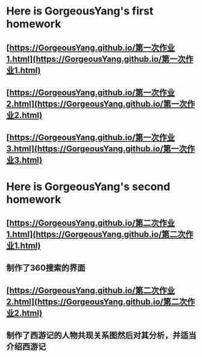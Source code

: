 # Here is GorgeousYang's first homework
## [https://GorgeousYang.github.io/第一次作业1.html](https://GorgeousYang.github.io/第一次作业1.html)
## [https://GorgeousYang.github.io/第一次作业2.html](https://GorgeousYang.github.io/第一次作业2.html)
## [https://GorgeousYang.github.io/第一次作业3.html](https://GorgeousYang.github.io/第一次作业3.html)
# Here is GorgeousYang's second homework
## [https://GorgeousYang.github.io/第二次作业1.html](https://GorgeousYang.github.io/第二次作业1.html)
## 制作了360搜索的界面
## [https://GorgeousYang.github.io/第二次作业2.html](https://GorgeousYang.github.io/第二次作业2.html)
## 制作了西游记的人物共现关系图然后对其分析，并适当介绍西游记
